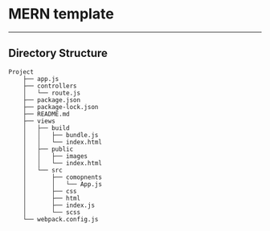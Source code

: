 # MERN template
---
## Directory Structure

    Project
        ├── app.js
        ├── controllers
        │   └── route.js
        ├── package.json
        ├── package-lock.json
        ├── README.md
        ├── views
        │   ├── build
        │   │   ├── bundle.js
        │   │   └── index.html
        │   ├── public
        │   │   ├── images
        │   │   └── index.html
        │   └── src
        │       ├── comopnents
        │       │   └── App.js
        │       ├── css
        │       ├── html
        │       ├── index.js
        │       └── scss
        └── webpack.config.js

